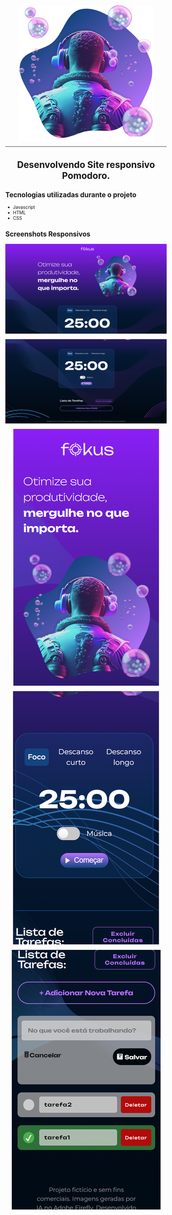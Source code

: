 <p align="center"> <img src="./imagens/foco.png" alt="logo da fokus"> </p>

<hr>

<h1 align="center">Desenvolvendo Site responsivo Pomodoro.</h1>

## Tecnologias utilizadas durante o projeto
* Javascript
* HTML
* CSS

## Screenshots Responsivos
<p align="center"> <img src="./Captura de tela 2023-09-27 171615.png" alt=""> </p>
<p align="center"> <img src="./Captura de tela 2023-09-27 171632.png" alt=""> </p>
<p align="center"> <img src="./Captura de tela 2023-09-27 171724.png" alt=""> </p>
<p align="center"> <img src="./Captura de tela 2023-09-27 171732.png" alt=""> </p>
<p align="center"> <img src="./Captura de tela 2023-09-27 171744.png" alt=""> </p>
